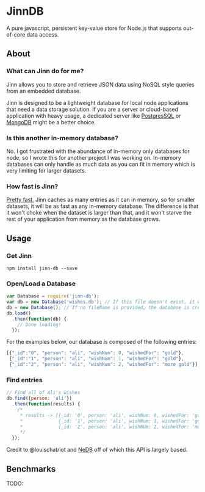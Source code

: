 # JinnDB
A pure javascript, persistent key-value store for Node.js that supports out-of-core data access.

## About
### What can Jinn do for me?
Jinn allows you to store and retrieve JSON data using NoSQL style queries from
an embedded database.

Jinn is designed to be a lightweight database for local node applications
that need a data storage solution. If you are a server or cloud-based
application with heavy usage, a dedicated server like
[PostgresSQL](https://www.postgresql.org/)
or
[MongoDB](https://www.mongodb.com/)
might be a better choice.

### Is this another in-memory database?
No. I got frustrated with the abundance of in-memory only databases for node,
so I wrote this for another project I was working on. In-memory databases can
only handle as much data as you can fit in memory which is very limiting
for larger datasets.

### How fast is Jinn?
[Pretty fast.](#benchmarks)
Jinn caches as many entries as it can in memory, so for smaller
datasets, it will be as fast as any in-memory database. The difference is that
it won't choke when the dataset is larger than that, and it won't starve the
rest of your application from memory as the database grows.

## Usage
### Get Jinn
```
npm install jinn-db --save
```

### Open/Load a Database
```javascript
var Database = require('jinn-db');
var db = new Database('wishes.db'); // If this file doesn't exist, it will be created
db = new Database(); // If no fileName is provided, the database is created as a temporary file that will be deleted when the process exits.
db.load()
  .then(function(db) {
    // Done loading!
  });
```

For the examples below, our database is composed of the following entries:
```javascript
[{"_id":"0", "person": "ali", "wishNum": 0, "wishedFor": "gold"},
 {"_id":"1", "person": "ali", "wishNum": 1, "wishedFor": "gold"},
 {"_id":"2", "person": "ali", "wishNum": 2, "wishedFor": "more gold"}]
```

### Find entries
```javascript
// Find all of Ali's wishes
db.find({person: 'ali'})
  .then(function(results) {
    /*
     * results -> [{_id: '0', person: 'ali', wishNum: 0, wishedFor: 'gold'},
     *             {_id: '1', person: 'ali', wishNum: 1, wishedFor: 'gold'},
     *             {_id: '2', person: 'ali', wishNUm: 2, wishedFor: 'more gold'}]
     */
  });
```

Credit to @louischatriot and
[NeDB](https://github.com/louischatriot/nedb)
off of which this API is largely based.

## Benchmarks

TODO:
